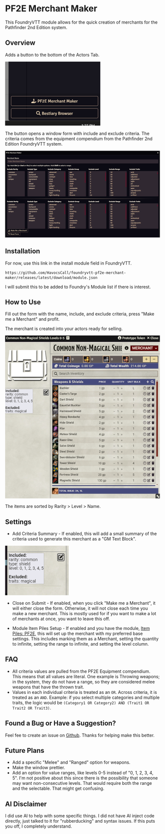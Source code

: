 # PF2E Merchant Maker

This FoundryVTT module allows for the quick creation of merchants for the Pathfinder 2nd Edition system.

## Overview

Adds a button to the bottom of the Actors Tab.

![Actors Tab Button](images/ActorsTabButton.png)

The button opens a window form with include and exclude criteria. The criteria comes from the equipment compendium from the Pathfinder 2nd Edition FoundryVTT system.

![PF2E Merchant Maker Window](images/Pf2EMerchantMakerWindow.png)

## Installation

For now, use this link in the install module field in FoundryVTT.
```
https://github.com/HavocsCall/foundryvtt-pf2e-merchant-maker/releases/latest/download/module.json
```
I will submit this to be added to Foundry's Module list if there is interest.

## How to Use

Fill out the form with the name, include, and exclude criteria, press "Make me a Merchant" and profit.

The merchant is created into your actors ready for selling.

![Merchant Example](images/MerchantExample.png)

The items are sorted by Rarity > Level > Name.

## Settings

- Add Criteria Summary - If enabled, this will add a small summary of the criteria used to generate this merchant as a "GM Text Block".

![Criteria Summary](images/CriteriaSummary.png)

- Close on Submit - If enabled, when you click "Make me a Merchant", it will either close the form. Otherwise, it will not close each time you make a new merchant. This is mostly used for if you want to make a lot of merchants at once, you want to leave this off.

- Module Item Piles Setup - If enabled and you have the module, [Item Piles: PF2E](https://github.com/mechamaya/itempiles-pf2e), this will set up the merchant with my preferred base settings. This includes marking them as a Merchant, setting the quantity to infinite, setting the range to infinite, and setting the level column.

## FAQ

- All criteria values are pulled from the PF2E Equipment compendium. This means that all values are literal. One example is Throwing weapons; in the system, they do not have a range, so they are considered melee weapons that have the thrown trait.
- Values in each individual criteria is treated as an `OR`. Across criteria, it is treated as an `AND`. Example: if you select multiple categories and multiple traits, the logic would be `(Category1 OR Category2) AND (Trait1 OR Trait2 OR Trait3)`.

## Found a Bug or Have a Suggestion?

Feel fee to create an issue on [Github](https://github.com/HavocsCall/foundryvtt-pf2e-merchant-maker/issues). Thanks for helping make this better.

## Future Plans

- Add a specific "Melee" and "Ranged" option for weapons.
- Make the window prettier.
- Add an option for value ranges, like levels 0-5 instead of "0, 1, 2, 3, 4, 5". I'm not positive about this since there is the possibility that someone may want non-consecutive levels. That would require both the range and the selectable. That might get confusing.

## AI Disclaimer

I did use AI to help with some specific things. I did not have AI inject code directly, just talked to it for "rubberducking" and syntax issues. If this puts you off, I completely understand.
